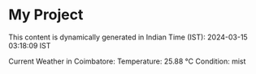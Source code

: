 # My Project

This content is dynamically generated in Indian Time (IST): 2024-03-15 03:18:09 IST


Current Weather in Coimbatore:
Temperature: 25.88 °C
Condition: mist
